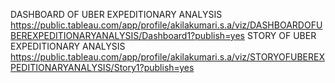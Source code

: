  
 DASHBOARD OF UBER EXPEDITIONARY ANALYSIS https://public.tableau.com/app/profile/akilakumari.s.a/viz/DASHBOARDOFUBEREXPEDITIONARYANALYSIS/Dashboard1?publish=yes
 STORY OF UBER EXPEDITIONARY ANALYSIS https://public.tableau.com/app/profile/akilakumari.s.a/viz/STORYOFUBEREXPEDITIONARYANALYSIS/Story1?publish=yes
